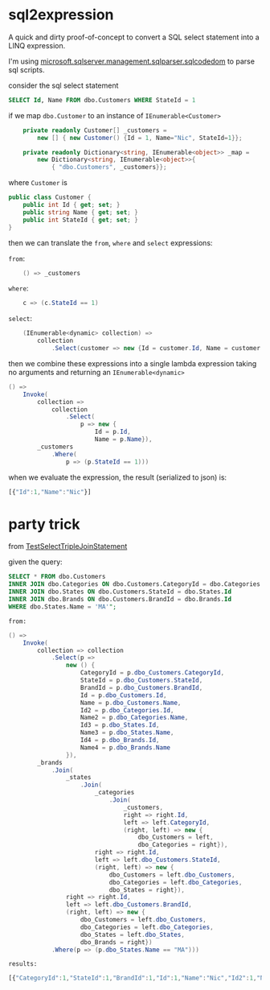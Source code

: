 # sql2expression

A quick and dirty proof-of-concept to convert a SQL select statement into a LINQ expression. 

I'm using [microsoft.sqlserver.management.sqlparser.sqlcodedom](https://docs.microsoft.com/en-us/dotnet/api/microsoft.sqlserver.management.sqlparser.sqlcodedom?view=sql-smo-150) to parse sql scripts.

consider the sql select statement
``` sql
SELECT Id, Name FROM dbo.Customers WHERE StateId = 1
```

if we map ```dbo.Customer``` to an instance of ```IEnumerable<Customer>```
``` c#
    private readonly Customer[] _customers = 
        new [] { new Customer() {Id = 1, Name="Nic", StateId=1}};

    private readonly Dictionary<string, IEnumerable<object>> _map = 
        new Dictionary<string, IEnumerable<object>>{
            { "dbo.Customers", _customers}};
```

where ```Customer``` is
``` c#
public class Customer {
    public int Id { get; set; }
    public string Name { get; set; }
    public int StateId { get; set; }
}
```
then we can translate the ```from```, ```where``` and ```select``` expressions:

```from```:
``` c#
    () => _customers
```

```where```:
``` c#
    c => (c.StateId == 1)
```

```select```:
``` c#
    (IEnumerable<dynamic> collection) => 
        collection
            .Select(customer => new {Id = customer.Id, Name = customer.Name})
```
then we combine these expressions into a single lambda expression taking no arguments and returning an ```IEnumerable<dynamic>```

``` c#
() => 
    Invoke( 
        collection => 
            collection
                .Select(
                    p => new {
                        Id = p.Id, 
                        Name = p.Name}), 
        _customers
            .Where(
                p => (p.StateId == 1)))
```
when we evaluate the expression, the result (serialized to json) is:
``` javascript
[{"Id":1,"Name":"Nic"}]
```

# party trick
from [TestSelectTripleJoinStatement](tests/UnitTest1.cs#L84)

given the query:
``` sql
SELECT * FROM dbo.Customers 
INNER JOIN dbo.Categories ON dbo.Customers.CategoryId = dbo.Categories.Id
INNER JOIN dbo.States ON dbo.Customers.StateId = dbo.States.Id
INNER JOIN dbo.Brands ON dbo.Customers.BrandId = dbo.Brands.Id
WHERE dbo.States.Name = 'MA'";
```

```from:```
``` c#
() => 
    Invoke(
        collection => collection
            .Select(p => 
                new () {
                    CategoryId = p.dbo_Customers.CategoryId,
                    StateId = p.dbo_Customers.StateId, 
                    BrandId = p.dbo_Customers.BrandId, 
                    Id = p.dbo_Customers.Id, 
                    Name = p.dbo_Customers.Name, 
                    Id2 = p.dbo_Categories.Id, 
                    Name2 = p.dbo_Categories.Name, 
                    Id3 = p.dbo_States.Id, 
                    Name3 = p.dbo_States.Name, 
                    Id4 = p.dbo_Brands.Id, 
                    Name4 = p.dbo_Brands.Name
                }), 
        _brands
            .Join(
                _states
                    .Join(
                        _categories
                            .Join(
                                _customers, 
                                right => right.Id, 
                                left => left.CategoryId, 
                                (right, left) => new {
                                    dbo_Customers = left, 
                                    dbo_Categories = right}), 
                        right => right.Id, 
                        left => left.dbo_Customers.StateId, 
                        (right, left) => new {
                            dbo_Customers = left.dbo_Customers,
                            dbo_Categories = left.dbo_Categories,
                            dbo_States = right}), 
                right => right.Id, 
                left => left.dbo_Customers.BrandId, 
                (right, left) => new {
                    dbo_Customers = left.dbo_Customers, 
                    dbo_Categories = left.dbo_Categories, 
                    dbo_States = left.dbo_States, 
                    dbo_Brands = right})
            .Where(p => (p.dbo_States.Name == "MA")))
```
```results:```
``` javascript
[{"CategoryId":1,"StateId":1,"BrandId":1,"Id":1,"Name":"Nic","Id2":1,"Name2":"Tier 1","Id3":1,"Name3":"MA","Id4":1,"Name4":"Coke"}]
```
